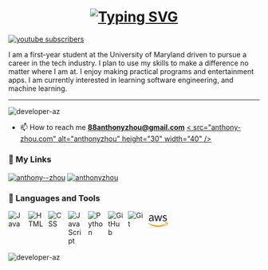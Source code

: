 <h1 align="center"><a href="https://git.io/typing-svg"><img src="https://readme-typing-svg.demolab.com?font=Fira+Code&weight=600&size=32&duration=2500&pause=6500&color=008080&random=false&width=450&lines=Hi!%F0%9F%91%8B%2C+I'm+Anthony+Zhou" alt="Typing SVG" /></a></h1>
 <p align="left">
      <a href="https://www.youtube.com/@anthonyzhou">
         <img alt="youtube subscribers" title="Subscribe to my YouTube channel" src="https://custom-icon-badges.demolab.com/youtube/channel/subscribers/UC3zbM3IPQw3r8KUvK2oYbAQ?color=%23E05D44&label=Subscribers:&logo=video&logoColor=white&style=for-the-badge&labelColor=CE4630"/></a> 
 </p>
I am a first-year student at the University of Maryland driven to pursue a career in the tech industry. I plan to use my skills to make a difference no matter where I am at. I enjoy making practical programs and entertainment apps. I am currently interested in learning software engineering, and machine learning.
<hr>
<p align="left"> <img src="https://komarev.com/ghpvc/?username=developer-az&label=Profile%20views&color=0e75b6&style=flat" alt="developer-az" /> </p>


- 📫 How to reach me **88anthonyzhou@gmail.com**
<a href="http://www.anthony-zhou.com" target="blank">< src="anthony-zhou.com" alt="anthonyzhou" height="30" width="40" /></a>

### 🎱 My Links
<p align="left">
<a href="https://linkedin.com/in/anthony--zhou" target="blank"><img align="center" src="https://raw.githubusercontent.com/rahuldkjain/github-profile-readme-generator/master/src/images/icons/Social/linked-in-alt.svg" alt="anthony--zhou" height="30" width="40" /></a>   
<a href="http://www.youtube.com/@anthonyzhou" target="blank"><img align="center" src="https://raw.githubusercontent.com/rahuldkjain/github-profile-readme-generator/master/src/images/icons/Social/youtube.svg" alt="anthonyzhou" height="30" width="40" /></a>
</p>

### 🧰 Languages and Tools
<p align="left"> <a href="https://aws.amazon.com" target="_blank" rel="noreferrer"> <img src="https://raw.githubusercontent.com/devicons/devicon/master/icons/amazonwebservices/amazonwebservices-original-wordmark.svg" alt="aws" width="40" height="40"/> </a> 
<img align="left" alt="Java" width="30px" style="padding-right:10px;" src="https://cdn.jsdelivr.net/gh/devicons/devicon/icons/java/java-original.svg"/>
<img align="left" alt="HTML" width="30px" style="padding-right:10px;" src="https://cdn.jsdelivr.net/gh/devicons/devicon/icons/html5/html5-plain.svg" />
<img align="left" alt="CSS" width="30px" style="padding-right:10px;" src="https://cdn.jsdelivr.net/gh/devicons/devicon/icons/css3/css3-plain.svg" />
<img align="left" alt="JavaScript" width="30px" style="padding-right:10px;" src="https://cdn.jsdelivr.net/gh/devicons/devicon/icons/javascript/javascript-plain.svg" />
<img align="left" alt="Python" width="30px" style="padding-right:10px;" src="https://cdn.jsdelivr.net/gh/devicons/devicon/icons/python/python-plain.svg" />
<img align="left" alt="GitHub" width="30px" style="padding-right:10px;" src="https://cdn.jsdelivr.net/gh/devicons/devicon/icons/github/github-original.svg" />
  <img align="left" alt="Git" width="30px" style="padding-right:10px;" src="https://cdn.jsdelivr.net/gh/devicons/devicon/icons/git/git-original.svg" />
<br />

#



<p><img align="center" src="https://github-readme-streak-stats.herokuapp.com/?user=developer-az&" alt="developer-az" /></p>
